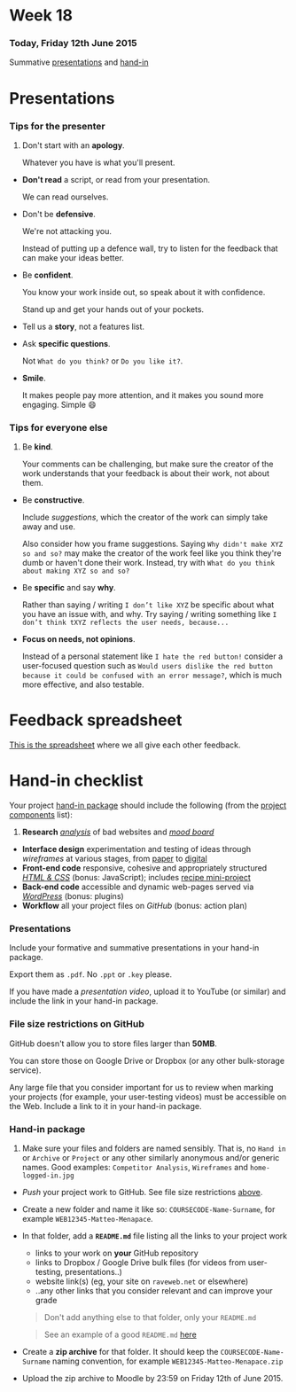 # Week 18

### Today, Friday 12th June 2015

Summative [presentations](#presentations) and [hand-in](#hand-in-checklist)



# Presentations

### Tips for the presenter

1. Don't start with an **apology**.   
  
	Whatever you have is what you'll present. 
* **Don't read** a script, or read from your presentation.   
  
	We can read ourselves.
* Don't be **defensive**.   
  
	We're not attacking you. 
	
	Instead of putting up a defence wall, try to listen for the feedback that can make your ideas better. 
* Be **confident**.   
  
	You know your work inside out, so speak about it with confidence.   
	
	Stand up and get your hands out of your pockets.
* Tell us a **story**, not a features list.  
  
	<!---->
* Ask **specific questions**.   
  
	Not `What do you think?` or `Do you like it?`. 
* **Smile**.   
  
	It makes people pay more attention, and it makes you sound more engaging. Simple :smile:

<!--
* Don't try to **please me**.   
  
	Our ideas may be different and I respect that. Your job is to show the value of your work, not to flatter me. 
-->

### Tips for everyone else

1. Be **kind**.   
  
	Your comments can be challenging, but make sure the creator of the work understands that your feedback is about their work, not about them.
* Be **constructive**.   
  
	Include *suggestions*, which the creator of the work can simply take away and use.   
  
	Also consider how you frame suggestions. Saying `Why didn't make XYZ so and so?` may make the creator of the work feel like you think they're dumb or haven't done their work. Instead, try with `What do you think about making XYZ so and so?`
* Be **specific** and say **why**.   
  
	Rather than saying / writing `I don’t like XYZ` be specific about what you have an issue with, and why. Try saying / writing something like `I don’t think tXYZ reflects the user needs, because...`     
* **Focus on needs, not opinions**.
	
	Instead of a personal statement like `I hate the red button!` consider a user-focused question such as `Would users dislike the red button because it could be confused with an error message?`, which is much more effective, and also testable.




# Feedback spreadsheet

[This is the spreadsheet](https://docs.google.com/spreadsheets/d/10nvqK4OPTnL_lTCv6MupNNaoENlJtWab3mYDfSJmWEc/edit?usp=sharing) where we all give each other feedback.




# Hand-in checklist

Your project [hand-in package](#hand-in-package) should include the following (from the [project components](../README.md#components) list):

1. **Research** [*analysis*](week-02.md#blog) of bad websites and [*mood board*](week-04.md#homework)
* **Interface design** experimentation and testing of ideas through *wireframes* at various stages, from [paper](week-05.md#sketch-out-your-ideas-on-paper) to [digital](week-06.md#redraft-your-wireframes)
* **Front-end code** responsive, cohesive and appropriately structured [*HTML & CSS*](week-11.md#homework) (bonus: JavaScript); includes [recipe mini-project](week-05.md#blog)
* **Back-end code** accessible and dynamic web-pages served via [*WordPress*](week-14.md#template) (bonus: plugins) 
* **Workflow** all your project files on *GitHub* (bonus: action plan)


### Presentations

Include your formative and summative presentations in your hand-in package.

Export them as `.pdf`. No `.ppt` or `.key` please.

If you have made a *presentation video*, upload it to YouTube (or similar) and include the link in your hand-in package.

### File size restrictions on GitHub

GitHub doesn't allow you to store files larger than **50MB**. 

You can store those on Google Drive or Dropbox (or any other bulk-storage service). 

Any large file that you consider important for us to review when marking your projects (for example, your user-testing videos) must be accessible on the Web. Include a link to it in your hand-in package.	

### Hand-in package

1. Make sure your files and folders are named sensibly. That is, no `Hand in` or `Archive` or `Project` or any other similarly anonymous and/or generic names. Good examples: `Competitor Analysis`, `Wireframes` and `home-logged-in.jpg`
* *Push* your project work to GitHub. See file size restrictions [above](#file-size-restrictions-on-GitHub).
* Create a new folder and name it like so: `COURSECODE-Name-Surname`, for example `WEB12345-Matteo-Menapace`.
* In that folder, add a **`README.md`** file listing all the links to your project work
	* links to your work on **your** GitHub repository
	* links to Dropbox / Google Drive bulk files (for videos from user-testing, presentations..)
	* website link(s) (eg, your site on `raveweb.net` or elsewhere)
	* ..any other links that you consider relevant and can improve your grade  

	> Don't add anything else to that folder, only your `README.md`  
  
	> See an example of a good `README.md` [here](https://github.com/TomSharmanWeb/HarrySeatonWebsite/blob/master/README.md)
* Create a **zip archive** for that folder. It should keep the `COURSECODE-Name-Surname` naming convention, for example `WEB12345-Matteo-Menapace.zip`
* Upload the zip archive to Moodle by 23:59 on Friday 12th of June 2015.




<!--# Assignment

Fill in the unit feedback form!-->